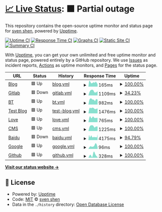 # [📈 Live Status](https://status.svenshen.com): <!--live status--> **🟧 Partial outage**

This repository contains the open-source uptime monitor and status page for [sven shen](https://www.svenshen.com), powered by [Upptime](https://github.com/upptime/upptime).

[![Uptime CI](https://github.com/sven0219/statusPages/workflows/Uptime%20CI/badge.svg)](https://github.com/sven0219/statusPages/actions?query=workflow%3A%22Uptime+CI%22)
[![Response Time CI](https://github.com/sven0219/statusPages/workflows/Response%20Time%20CI/badge.svg)](https://github.com/sven0219/statusPages/actions?query=workflow%3A%22Response+Time+CI%22)
[![Graphs CI](https://github.com/sven0219/statusPages/workflows/Graphs%20CI/badge.svg)](https://github.com/sven0219/statusPages/actions?query=workflow%3A%22Graphs+CI%22)
[![Static Site CI](https://github.com/sven0219/statusPages/workflows/Static%20Site%20CI/badge.svg)](https://github.com/sven0219/statusPages/actions?query=workflow%3A%22Static+Site+CI%22)
[![Summary CI](https://github.com/sven0219/statusPages/workflows/Summary%20CI/badge.svg)](https://github.com/sven0219/statusPages/actions?query=workflow%3A%22Summary+CI%22)

With [Upptime](https://upptime.js.org), you can get your own unlimited and free uptime monitor and status page, powered entirely by a GitHub repository. We use [Issues](https://github.com/sven0219/statusPages/issues) as incident reports, [Actions](https://github.com/sven0219/statusPages/actions) as uptime monitors, and [Pages](https://status.svenshen.com) for the status page.

<!--start: status pages-->
<!-- This summary is generated by Upptime (https://github.com/upptime/upptime) -->
<!-- Do not edit this manually, your changes will be overwritten -->
<!-- prettier-ignore -->
| URL | Status | History | Response Time | Uptime |
| --- | ------ | ------- | ------------- | ------ |
| <img alt="" src="https://icons.duckduckgo.com/ip3/www.svenshen.com.ico" height="13"> [Blog](https://www.svenshen.com) | 🟩 Up | [blog.yml](https://github.com/sven0219/statusPages/commits/HEAD/history/blog.yml) | <details><summary><img alt="Response time graph" src="./graphs/blog/response-time-week.png" height="20"> 165ms</summary><br><a href="https://status.svenshen.com/history/blog"><img alt="Response time 166" src="https://img.shields.io/endpoint?url=https%3A%2F%2Fraw.githubusercontent.com%2Fsven0219%2FstatusPages%2FHEAD%2Fapi%2Fblog%2Fresponse-time.json"></a><br><a href="https://status.svenshen.com/history/blog"><img alt="24-hour response time 97" src="https://img.shields.io/endpoint?url=https%3A%2F%2Fraw.githubusercontent.com%2Fsven0219%2FstatusPages%2FHEAD%2Fapi%2Fblog%2Fresponse-time-day.json"></a><br><a href="https://status.svenshen.com/history/blog"><img alt="7-day response time 165" src="https://img.shields.io/endpoint?url=https%3A%2F%2Fraw.githubusercontent.com%2Fsven0219%2FstatusPages%2FHEAD%2Fapi%2Fblog%2Fresponse-time-week.json"></a><br><a href="https://status.svenshen.com/history/blog"><img alt="30-day response time 166" src="https://img.shields.io/endpoint?url=https%3A%2F%2Fraw.githubusercontent.com%2Fsven0219%2FstatusPages%2FHEAD%2Fapi%2Fblog%2Fresponse-time-month.json"></a><br><a href="https://status.svenshen.com/history/blog"><img alt="1-year response time 166" src="https://img.shields.io/endpoint?url=https%3A%2F%2Fraw.githubusercontent.com%2Fsven0219%2FstatusPages%2FHEAD%2Fapi%2Fblog%2Fresponse-time-year.json"></a></details> | <details><summary><a href="https://status.svenshen.com/history/blog">100.00%</a></summary><a href="https://status.svenshen.com/history/blog"><img alt="All-time uptime 100.00%" src="https://img.shields.io/endpoint?url=https%3A%2F%2Fraw.githubusercontent.com%2Fsven0219%2FstatusPages%2FHEAD%2Fapi%2Fblog%2Fuptime.json"></a><br><a href="https://status.svenshen.com/history/blog"><img alt="24-hour uptime 100.00%" src="https://img.shields.io/endpoint?url=https%3A%2F%2Fraw.githubusercontent.com%2Fsven0219%2FstatusPages%2FHEAD%2Fapi%2Fblog%2Fuptime-day.json"></a><br><a href="https://status.svenshen.com/history/blog"><img alt="7-day uptime 100.00%" src="https://img.shields.io/endpoint?url=https%3A%2F%2Fraw.githubusercontent.com%2Fsven0219%2FstatusPages%2FHEAD%2Fapi%2Fblog%2Fuptime-week.json"></a><br><a href="https://status.svenshen.com/history/blog"><img alt="30-day uptime 100.00%" src="https://img.shields.io/endpoint?url=https%3A%2F%2Fraw.githubusercontent.com%2Fsven0219%2FstatusPages%2FHEAD%2Fapi%2Fblog%2Fuptime-month.json"></a><br><a href="https://status.svenshen.com/history/blog"><img alt="1-year uptime 100.00%" src="https://img.shields.io/endpoint?url=https%3A%2F%2Fraw.githubusercontent.com%2Fsven0219%2FstatusPages%2FHEAD%2Fapi%2Fblog%2Fuptime-year.json"></a></details>
| <img alt="" src="https://icons.duckduckgo.com/ip3/gitlab.bomsven.cn.ico" height="13"> [Gitlab](http://gitlab.bomsven.cn) | 🟥 Down | [gitlab.yml](https://github.com/sven0219/statusPages/commits/HEAD/history/gitlab.yml) | <details><summary><img alt="Response time graph" src="./graphs/gitlab/response-time-week.png" height="20"> 1109ms</summary><br><a href="https://status.svenshen.com/history/gitlab"><img alt="Response time 2216" src="https://img.shields.io/endpoint?url=https%3A%2F%2Fraw.githubusercontent.com%2Fsven0219%2FstatusPages%2FHEAD%2Fapi%2Fgitlab%2Fresponse-time.json"></a><br><a href="https://status.svenshen.com/history/gitlab"><img alt="24-hour response time 0" src="https://img.shields.io/endpoint?url=https%3A%2F%2Fraw.githubusercontent.com%2Fsven0219%2FstatusPages%2FHEAD%2Fapi%2Fgitlab%2Fresponse-time-day.json"></a><br><a href="https://status.svenshen.com/history/gitlab"><img alt="7-day response time 1109" src="https://img.shields.io/endpoint?url=https%3A%2F%2Fraw.githubusercontent.com%2Fsven0219%2FstatusPages%2FHEAD%2Fapi%2Fgitlab%2Fresponse-time-week.json"></a><br><a href="https://status.svenshen.com/history/gitlab"><img alt="30-day response time 2216" src="https://img.shields.io/endpoint?url=https%3A%2F%2Fraw.githubusercontent.com%2Fsven0219%2FstatusPages%2FHEAD%2Fapi%2Fgitlab%2Fresponse-time-month.json"></a><br><a href="https://status.svenshen.com/history/gitlab"><img alt="1-year response time 2216" src="https://img.shields.io/endpoint?url=https%3A%2F%2Fraw.githubusercontent.com%2Fsven0219%2FstatusPages%2FHEAD%2Fapi%2Fgitlab%2Fresponse-time-year.json"></a></details> | <details><summary><a href="https://status.svenshen.com/history/gitlab">34.23%</a></summary><a href="https://status.svenshen.com/history/gitlab"><img alt="All-time uptime 81.29%" src="https://img.shields.io/endpoint?url=https%3A%2F%2Fraw.githubusercontent.com%2Fsven0219%2FstatusPages%2FHEAD%2Fapi%2Fgitlab%2Fuptime.json"></a><br><a href="https://status.svenshen.com/history/gitlab"><img alt="24-hour uptime 0.00%" src="https://img.shields.io/endpoint?url=https%3A%2F%2Fraw.githubusercontent.com%2Fsven0219%2FstatusPages%2FHEAD%2Fapi%2Fgitlab%2Fuptime-day.json"></a><br><a href="https://status.svenshen.com/history/gitlab"><img alt="7-day uptime 34.23%" src="https://img.shields.io/endpoint?url=https%3A%2F%2Fraw.githubusercontent.com%2Fsven0219%2FstatusPages%2FHEAD%2Fapi%2Fgitlab%2Fuptime-week.json"></a><br><a href="https://status.svenshen.com/history/gitlab"><img alt="30-day uptime 81.29%" src="https://img.shields.io/endpoint?url=https%3A%2F%2Fraw.githubusercontent.com%2Fsven0219%2FstatusPages%2FHEAD%2Fapi%2Fgitlab%2Fuptime-month.json"></a><br><a href="https://status.svenshen.com/history/gitlab"><img alt="1-year uptime 81.29%" src="https://img.shields.io/endpoint?url=https%3A%2F%2Fraw.githubusercontent.com%2Fsven0219%2FstatusPages%2FHEAD%2Fapi%2Fgitlab%2Fuptime-year.json"></a></details>
| <img alt="" src="https://icons.duckduckgo.com/ip3/bt.bomsven.cn.ico" height="13"> [BT](http://bt.bomsven.cn) | 🟩 Up | [bt.yml](https://github.com/sven0219/statusPages/commits/HEAD/history/bt.yml) | <details><summary><img alt="Response time graph" src="./graphs/bt/response-time-week.png" height="20"> 982ms</summary><br><a href="https://status.svenshen.com/history/bt"><img alt="Response time 982" src="https://img.shields.io/endpoint?url=https%3A%2F%2Fraw.githubusercontent.com%2Fsven0219%2FstatusPages%2FHEAD%2Fapi%2Fbt%2Fresponse-time.json"></a><br><a href="https://status.svenshen.com/history/bt"><img alt="24-hour response time 943" src="https://img.shields.io/endpoint?url=https%3A%2F%2Fraw.githubusercontent.com%2Fsven0219%2FstatusPages%2FHEAD%2Fapi%2Fbt%2Fresponse-time-day.json"></a><br><a href="https://status.svenshen.com/history/bt"><img alt="7-day response time 982" src="https://img.shields.io/endpoint?url=https%3A%2F%2Fraw.githubusercontent.com%2Fsven0219%2FstatusPages%2FHEAD%2Fapi%2Fbt%2Fresponse-time-week.json"></a><br><a href="https://status.svenshen.com/history/bt"><img alt="30-day response time 982" src="https://img.shields.io/endpoint?url=https%3A%2F%2Fraw.githubusercontent.com%2Fsven0219%2FstatusPages%2FHEAD%2Fapi%2Fbt%2Fresponse-time-month.json"></a><br><a href="https://status.svenshen.com/history/bt"><img alt="1-year response time 982" src="https://img.shields.io/endpoint?url=https%3A%2F%2Fraw.githubusercontent.com%2Fsven0219%2FstatusPages%2FHEAD%2Fapi%2Fbt%2Fresponse-time-year.json"></a></details> | <details><summary><a href="https://status.svenshen.com/history/bt">100.00%</a></summary><a href="https://status.svenshen.com/history/bt"><img alt="All-time uptime 100.00%" src="https://img.shields.io/endpoint?url=https%3A%2F%2Fraw.githubusercontent.com%2Fsven0219%2FstatusPages%2FHEAD%2Fapi%2Fbt%2Fuptime.json"></a><br><a href="https://status.svenshen.com/history/bt"><img alt="24-hour uptime 100.00%" src="https://img.shields.io/endpoint?url=https%3A%2F%2Fraw.githubusercontent.com%2Fsven0219%2FstatusPages%2FHEAD%2Fapi%2Fbt%2Fuptime-day.json"></a><br><a href="https://status.svenshen.com/history/bt"><img alt="7-day uptime 100.00%" src="https://img.shields.io/endpoint?url=https%3A%2F%2Fraw.githubusercontent.com%2Fsven0219%2FstatusPages%2FHEAD%2Fapi%2Fbt%2Fuptime-week.json"></a><br><a href="https://status.svenshen.com/history/bt"><img alt="30-day uptime 100.00%" src="https://img.shields.io/endpoint?url=https%3A%2F%2Fraw.githubusercontent.com%2Fsven0219%2FstatusPages%2FHEAD%2Fapi%2Fbt%2Fuptime-month.json"></a><br><a href="https://status.svenshen.com/history/bt"><img alt="1-year uptime 100.00%" src="https://img.shields.io/endpoint?url=https%3A%2F%2Fraw.githubusercontent.com%2Fsven0219%2FstatusPages%2FHEAD%2Fapi%2Fbt%2Fuptime-year.json"></a></details>
| <img alt="" src="https://icons.duckduckgo.com/ip3/www.bomsven.cn.ico" height="13"> [Test Blog](http://www.bomsven.cn) | 🟩 Up | [test-blog.yml](https://github.com/sven0219/statusPages/commits/HEAD/history/test-blog.yml) | <details><summary><img alt="Response time graph" src="./graphs/test-blog/response-time-week.png" height="20"> 1476ms</summary><br><a href="https://status.svenshen.com/history/test-blog"><img alt="Response time 1476" src="https://img.shields.io/endpoint?url=https%3A%2F%2Fraw.githubusercontent.com%2Fsven0219%2FstatusPages%2FHEAD%2Fapi%2Ftest-blog%2Fresponse-time.json"></a><br><a href="https://status.svenshen.com/history/test-blog"><img alt="24-hour response time 1446" src="https://img.shields.io/endpoint?url=https%3A%2F%2Fraw.githubusercontent.com%2Fsven0219%2FstatusPages%2FHEAD%2Fapi%2Ftest-blog%2Fresponse-time-day.json"></a><br><a href="https://status.svenshen.com/history/test-blog"><img alt="7-day response time 1476" src="https://img.shields.io/endpoint?url=https%3A%2F%2Fraw.githubusercontent.com%2Fsven0219%2FstatusPages%2FHEAD%2Fapi%2Ftest-blog%2Fresponse-time-week.json"></a><br><a href="https://status.svenshen.com/history/test-blog"><img alt="30-day response time 1476" src="https://img.shields.io/endpoint?url=https%3A%2F%2Fraw.githubusercontent.com%2Fsven0219%2FstatusPages%2FHEAD%2Fapi%2Ftest-blog%2Fresponse-time-month.json"></a><br><a href="https://status.svenshen.com/history/test-blog"><img alt="1-year response time 1476" src="https://img.shields.io/endpoint?url=https%3A%2F%2Fraw.githubusercontent.com%2Fsven0219%2FstatusPages%2FHEAD%2Fapi%2Ftest-blog%2Fresponse-time-year.json"></a></details> | <details><summary><a href="https://status.svenshen.com/history/test-blog">100.00%</a></summary><a href="https://status.svenshen.com/history/test-blog"><img alt="All-time uptime 100.00%" src="https://img.shields.io/endpoint?url=https%3A%2F%2Fraw.githubusercontent.com%2Fsven0219%2FstatusPages%2FHEAD%2Fapi%2Ftest-blog%2Fuptime.json"></a><br><a href="https://status.svenshen.com/history/test-blog"><img alt="24-hour uptime 100.00%" src="https://img.shields.io/endpoint?url=https%3A%2F%2Fraw.githubusercontent.com%2Fsven0219%2FstatusPages%2FHEAD%2Fapi%2Ftest-blog%2Fuptime-day.json"></a><br><a href="https://status.svenshen.com/history/test-blog"><img alt="7-day uptime 100.00%" src="https://img.shields.io/endpoint?url=https%3A%2F%2Fraw.githubusercontent.com%2Fsven0219%2FstatusPages%2FHEAD%2Fapi%2Ftest-blog%2Fuptime-week.json"></a><br><a href="https://status.svenshen.com/history/test-blog"><img alt="30-day uptime 100.00%" src="https://img.shields.io/endpoint?url=https%3A%2F%2Fraw.githubusercontent.com%2Fsven0219%2FstatusPages%2FHEAD%2Fapi%2Ftest-blog%2Fuptime-month.json"></a><br><a href="https://status.svenshen.com/history/test-blog"><img alt="1-year uptime 100.00%" src="https://img.shields.io/endpoint?url=https%3A%2F%2Fraw.githubusercontent.com%2Fsven0219%2FstatusPages%2FHEAD%2Fapi%2Ftest-blog%2Fuptime-year.json"></a></details>
| <img alt="" src="https://icons.duckduckgo.com/ip3/love.bomsven.cn.ico" height="13"> [Love](http://love.bomsven.cn) | 🟩 Up | [love.yml](https://github.com/sven0219/statusPages/commits/HEAD/history/love.yml) | <details><summary><img alt="Response time graph" src="./graphs/love/response-time-week.png" height="20"> 765ms</summary><br><a href="https://status.svenshen.com/history/love"><img alt="Response time 765" src="https://img.shields.io/endpoint?url=https%3A%2F%2Fraw.githubusercontent.com%2Fsven0219%2FstatusPages%2FHEAD%2Fapi%2Flove%2Fresponse-time.json"></a><br><a href="https://status.svenshen.com/history/love"><img alt="24-hour response time 711" src="https://img.shields.io/endpoint?url=https%3A%2F%2Fraw.githubusercontent.com%2Fsven0219%2FstatusPages%2FHEAD%2Fapi%2Flove%2Fresponse-time-day.json"></a><br><a href="https://status.svenshen.com/history/love"><img alt="7-day response time 765" src="https://img.shields.io/endpoint?url=https%3A%2F%2Fraw.githubusercontent.com%2Fsven0219%2FstatusPages%2FHEAD%2Fapi%2Flove%2Fresponse-time-week.json"></a><br><a href="https://status.svenshen.com/history/love"><img alt="30-day response time 765" src="https://img.shields.io/endpoint?url=https%3A%2F%2Fraw.githubusercontent.com%2Fsven0219%2FstatusPages%2FHEAD%2Fapi%2Flove%2Fresponse-time-month.json"></a><br><a href="https://status.svenshen.com/history/love"><img alt="1-year response time 765" src="https://img.shields.io/endpoint?url=https%3A%2F%2Fraw.githubusercontent.com%2Fsven0219%2FstatusPages%2FHEAD%2Fapi%2Flove%2Fresponse-time-year.json"></a></details> | <details><summary><a href="https://status.svenshen.com/history/love">100.00%</a></summary><a href="https://status.svenshen.com/history/love"><img alt="All-time uptime 100.00%" src="https://img.shields.io/endpoint?url=https%3A%2F%2Fraw.githubusercontent.com%2Fsven0219%2FstatusPages%2FHEAD%2Fapi%2Flove%2Fuptime.json"></a><br><a href="https://status.svenshen.com/history/love"><img alt="24-hour uptime 100.00%" src="https://img.shields.io/endpoint?url=https%3A%2F%2Fraw.githubusercontent.com%2Fsven0219%2FstatusPages%2FHEAD%2Fapi%2Flove%2Fuptime-day.json"></a><br><a href="https://status.svenshen.com/history/love"><img alt="7-day uptime 100.00%" src="https://img.shields.io/endpoint?url=https%3A%2F%2Fraw.githubusercontent.com%2Fsven0219%2FstatusPages%2FHEAD%2Fapi%2Flove%2Fuptime-week.json"></a><br><a href="https://status.svenshen.com/history/love"><img alt="30-day uptime 100.00%" src="https://img.shields.io/endpoint?url=https%3A%2F%2Fraw.githubusercontent.com%2Fsven0219%2FstatusPages%2FHEAD%2Fapi%2Flove%2Fuptime-month.json"></a><br><a href="https://status.svenshen.com/history/love"><img alt="1-year uptime 100.00%" src="https://img.shields.io/endpoint?url=https%3A%2F%2Fraw.githubusercontent.com%2Fsven0219%2FstatusPages%2FHEAD%2Fapi%2Flove%2Fuptime-year.json"></a></details>
| <img alt="" src="https://icons.duckduckgo.com/ip3/cms.bomsven.cn.ico" height="13"> [CMS](http://cms.bomsven.cn) | 🟩 Up | [cms.yml](https://github.com/sven0219/statusPages/commits/HEAD/history/cms.yml) | <details><summary><img alt="Response time graph" src="./graphs/cms/response-time-week.png" height="20"> 1225ms</summary><br><a href="https://status.svenshen.com/history/cms"><img alt="Response time 1225" src="https://img.shields.io/endpoint?url=https%3A%2F%2Fraw.githubusercontent.com%2Fsven0219%2FstatusPages%2FHEAD%2Fapi%2Fcms%2Fresponse-time.json"></a><br><a href="https://status.svenshen.com/history/cms"><img alt="24-hour response time 1152" src="https://img.shields.io/endpoint?url=https%3A%2F%2Fraw.githubusercontent.com%2Fsven0219%2FstatusPages%2FHEAD%2Fapi%2Fcms%2Fresponse-time-day.json"></a><br><a href="https://status.svenshen.com/history/cms"><img alt="7-day response time 1225" src="https://img.shields.io/endpoint?url=https%3A%2F%2Fraw.githubusercontent.com%2Fsven0219%2FstatusPages%2FHEAD%2Fapi%2Fcms%2Fresponse-time-week.json"></a><br><a href="https://status.svenshen.com/history/cms"><img alt="30-day response time 1225" src="https://img.shields.io/endpoint?url=https%3A%2F%2Fraw.githubusercontent.com%2Fsven0219%2FstatusPages%2FHEAD%2Fapi%2Fcms%2Fresponse-time-month.json"></a><br><a href="https://status.svenshen.com/history/cms"><img alt="1-year response time 1225" src="https://img.shields.io/endpoint?url=https%3A%2F%2Fraw.githubusercontent.com%2Fsven0219%2FstatusPages%2FHEAD%2Fapi%2Fcms%2Fresponse-time-year.json"></a></details> | <details><summary><a href="https://status.svenshen.com/history/cms">100.00%</a></summary><a href="https://status.svenshen.com/history/cms"><img alt="All-time uptime 100.00%" src="https://img.shields.io/endpoint?url=https%3A%2F%2Fraw.githubusercontent.com%2Fsven0219%2FstatusPages%2FHEAD%2Fapi%2Fcms%2Fuptime.json"></a><br><a href="https://status.svenshen.com/history/cms"><img alt="24-hour uptime 100.00%" src="https://img.shields.io/endpoint?url=https%3A%2F%2Fraw.githubusercontent.com%2Fsven0219%2FstatusPages%2FHEAD%2Fapi%2Fcms%2Fuptime-day.json"></a><br><a href="https://status.svenshen.com/history/cms"><img alt="7-day uptime 100.00%" src="https://img.shields.io/endpoint?url=https%3A%2F%2Fraw.githubusercontent.com%2Fsven0219%2FstatusPages%2FHEAD%2Fapi%2Fcms%2Fuptime-week.json"></a><br><a href="https://status.svenshen.com/history/cms"><img alt="30-day uptime 100.00%" src="https://img.shields.io/endpoint?url=https%3A%2F%2Fraw.githubusercontent.com%2Fsven0219%2FstatusPages%2FHEAD%2Fapi%2Fcms%2Fuptime-month.json"></a><br><a href="https://status.svenshen.com/history/cms"><img alt="1-year uptime 100.00%" src="https://img.shields.io/endpoint?url=https%3A%2F%2Fraw.githubusercontent.com%2Fsven0219%2FstatusPages%2FHEAD%2Fapi%2Fcms%2Fuptime-year.json"></a></details>
| <img alt="" src="https://icons.duckduckgo.com/ip3/baidu.com.ico" height="13"> [Baidu](https://baidu.com) | 🟥 Down | [baidu.yml](https://github.com/sven0219/statusPages/commits/HEAD/history/baidu.yml) | <details><summary><img alt="Response time graph" src="./graphs/baidu/response-time-week.png" height="20"> 4175ms</summary><br><a href="https://status.svenshen.com/history/baidu"><img alt="Response time 4175" src="https://img.shields.io/endpoint?url=https%3A%2F%2Fraw.githubusercontent.com%2Fsven0219%2FstatusPages%2FHEAD%2Fapi%2Fbaidu%2Fresponse-time.json"></a><br><a href="https://status.svenshen.com/history/baidu"><img alt="24-hour response time 4865" src="https://img.shields.io/endpoint?url=https%3A%2F%2Fraw.githubusercontent.com%2Fsven0219%2FstatusPages%2FHEAD%2Fapi%2Fbaidu%2Fresponse-time-day.json"></a><br><a href="https://status.svenshen.com/history/baidu"><img alt="7-day response time 4175" src="https://img.shields.io/endpoint?url=https%3A%2F%2Fraw.githubusercontent.com%2Fsven0219%2FstatusPages%2FHEAD%2Fapi%2Fbaidu%2Fresponse-time-week.json"></a><br><a href="https://status.svenshen.com/history/baidu"><img alt="30-day response time 4175" src="https://img.shields.io/endpoint?url=https%3A%2F%2Fraw.githubusercontent.com%2Fsven0219%2FstatusPages%2FHEAD%2Fapi%2Fbaidu%2Fresponse-time-month.json"></a><br><a href="https://status.svenshen.com/history/baidu"><img alt="1-year response time 4175" src="https://img.shields.io/endpoint?url=https%3A%2F%2Fraw.githubusercontent.com%2Fsven0219%2FstatusPages%2FHEAD%2Fapi%2Fbaidu%2Fresponse-time-year.json"></a></details> | <details><summary><a href="https://status.svenshen.com/history/baidu">94.79%</a></summary><a href="https://status.svenshen.com/history/baidu"><img alt="All-time uptime 94.79%" src="https://img.shields.io/endpoint?url=https%3A%2F%2Fraw.githubusercontent.com%2Fsven0219%2FstatusPages%2FHEAD%2Fapi%2Fbaidu%2Fuptime.json"></a><br><a href="https://status.svenshen.com/history/baidu"><img alt="24-hour uptime 89.89%" src="https://img.shields.io/endpoint?url=https%3A%2F%2Fraw.githubusercontent.com%2Fsven0219%2FstatusPages%2FHEAD%2Fapi%2Fbaidu%2Fuptime-day.json"></a><br><a href="https://status.svenshen.com/history/baidu"><img alt="7-day uptime 94.79%" src="https://img.shields.io/endpoint?url=https%3A%2F%2Fraw.githubusercontent.com%2Fsven0219%2FstatusPages%2FHEAD%2Fapi%2Fbaidu%2Fuptime-week.json"></a><br><a href="https://status.svenshen.com/history/baidu"><img alt="30-day uptime 94.79%" src="https://img.shields.io/endpoint?url=https%3A%2F%2Fraw.githubusercontent.com%2Fsven0219%2FstatusPages%2FHEAD%2Fapi%2Fbaidu%2Fuptime-month.json"></a><br><a href="https://status.svenshen.com/history/baidu"><img alt="1-year uptime 94.79%" src="https://img.shields.io/endpoint?url=https%3A%2F%2Fraw.githubusercontent.com%2Fsven0219%2FstatusPages%2FHEAD%2Fapi%2Fbaidu%2Fuptime-year.json"></a></details>
| <img alt="" src="https://icons.duckduckgo.com/ip3/www.google.com.ico" height="13"> [Google](https://www.google.com) | 🟩 Up | [google.yml](https://github.com/sven0219/statusPages/commits/HEAD/history/google.yml) | <details><summary><img alt="Response time graph" src="./graphs/google/response-time-week.png" height="20"> 96ms</summary><br><a href="https://status.svenshen.com/history/google"><img alt="Response time 96" src="https://img.shields.io/endpoint?url=https%3A%2F%2Fraw.githubusercontent.com%2Fsven0219%2FstatusPages%2FHEAD%2Fapi%2Fgoogle%2Fresponse-time.json"></a><br><a href="https://status.svenshen.com/history/google"><img alt="24-hour response time 57" src="https://img.shields.io/endpoint?url=https%3A%2F%2Fraw.githubusercontent.com%2Fsven0219%2FstatusPages%2FHEAD%2Fapi%2Fgoogle%2Fresponse-time-day.json"></a><br><a href="https://status.svenshen.com/history/google"><img alt="7-day response time 96" src="https://img.shields.io/endpoint?url=https%3A%2F%2Fraw.githubusercontent.com%2Fsven0219%2FstatusPages%2FHEAD%2Fapi%2Fgoogle%2Fresponse-time-week.json"></a><br><a href="https://status.svenshen.com/history/google"><img alt="30-day response time 96" src="https://img.shields.io/endpoint?url=https%3A%2F%2Fraw.githubusercontent.com%2Fsven0219%2FstatusPages%2FHEAD%2Fapi%2Fgoogle%2Fresponse-time-month.json"></a><br><a href="https://status.svenshen.com/history/google"><img alt="1-year response time 96" src="https://img.shields.io/endpoint?url=https%3A%2F%2Fraw.githubusercontent.com%2Fsven0219%2FstatusPages%2FHEAD%2Fapi%2Fgoogle%2Fresponse-time-year.json"></a></details> | <details><summary><a href="https://status.svenshen.com/history/google">100.00%</a></summary><a href="https://status.svenshen.com/history/google"><img alt="All-time uptime 100.00%" src="https://img.shields.io/endpoint?url=https%3A%2F%2Fraw.githubusercontent.com%2Fsven0219%2FstatusPages%2FHEAD%2Fapi%2Fgoogle%2Fuptime.json"></a><br><a href="https://status.svenshen.com/history/google"><img alt="24-hour uptime 100.00%" src="https://img.shields.io/endpoint?url=https%3A%2F%2Fraw.githubusercontent.com%2Fsven0219%2FstatusPages%2FHEAD%2Fapi%2Fgoogle%2Fuptime-day.json"></a><br><a href="https://status.svenshen.com/history/google"><img alt="7-day uptime 100.00%" src="https://img.shields.io/endpoint?url=https%3A%2F%2Fraw.githubusercontent.com%2Fsven0219%2FstatusPages%2FHEAD%2Fapi%2Fgoogle%2Fuptime-week.json"></a><br><a href="https://status.svenshen.com/history/google"><img alt="30-day uptime 100.00%" src="https://img.shields.io/endpoint?url=https%3A%2F%2Fraw.githubusercontent.com%2Fsven0219%2FstatusPages%2FHEAD%2Fapi%2Fgoogle%2Fuptime-month.json"></a><br><a href="https://status.svenshen.com/history/google"><img alt="1-year uptime 100.00%" src="https://img.shields.io/endpoint?url=https%3A%2F%2Fraw.githubusercontent.com%2Fsven0219%2FstatusPages%2FHEAD%2Fapi%2Fgoogle%2Fuptime-year.json"></a></details>
| <img alt="" src="https://icons.duckduckgo.com/ip3/www.github.com.ico" height="13"> [Github](https://www.github.com) | 🟩 Up | [github.yml](https://github.com/sven0219/statusPages/commits/HEAD/history/github.yml) | <details><summary><img alt="Response time graph" src="./graphs/github/response-time-week.png" height="20"> 328ms</summary><br><a href="https://status.svenshen.com/history/github"><img alt="Response time 328" src="https://img.shields.io/endpoint?url=https%3A%2F%2Fraw.githubusercontent.com%2Fsven0219%2FstatusPages%2FHEAD%2Fapi%2Fgithub%2Fresponse-time.json"></a><br><a href="https://status.svenshen.com/history/github"><img alt="24-hour response time 67" src="https://img.shields.io/endpoint?url=https%3A%2F%2Fraw.githubusercontent.com%2Fsven0219%2FstatusPages%2FHEAD%2Fapi%2Fgithub%2Fresponse-time-day.json"></a><br><a href="https://status.svenshen.com/history/github"><img alt="7-day response time 328" src="https://img.shields.io/endpoint?url=https%3A%2F%2Fraw.githubusercontent.com%2Fsven0219%2FstatusPages%2FHEAD%2Fapi%2Fgithub%2Fresponse-time-week.json"></a><br><a href="https://status.svenshen.com/history/github"><img alt="30-day response time 328" src="https://img.shields.io/endpoint?url=https%3A%2F%2Fraw.githubusercontent.com%2Fsven0219%2FstatusPages%2FHEAD%2Fapi%2Fgithub%2Fresponse-time-month.json"></a><br><a href="https://status.svenshen.com/history/github"><img alt="1-year response time 328" src="https://img.shields.io/endpoint?url=https%3A%2F%2Fraw.githubusercontent.com%2Fsven0219%2FstatusPages%2FHEAD%2Fapi%2Fgithub%2Fresponse-time-year.json"></a></details> | <details><summary><a href="https://status.svenshen.com/history/github">100.00%</a></summary><a href="https://status.svenshen.com/history/github"><img alt="All-time uptime 100.00%" src="https://img.shields.io/endpoint?url=https%3A%2F%2Fraw.githubusercontent.com%2Fsven0219%2FstatusPages%2FHEAD%2Fapi%2Fgithub%2Fuptime.json"></a><br><a href="https://status.svenshen.com/history/github"><img alt="24-hour uptime 100.00%" src="https://img.shields.io/endpoint?url=https%3A%2F%2Fraw.githubusercontent.com%2Fsven0219%2FstatusPages%2FHEAD%2Fapi%2Fgithub%2Fuptime-day.json"></a><br><a href="https://status.svenshen.com/history/github"><img alt="7-day uptime 100.00%" src="https://img.shields.io/endpoint?url=https%3A%2F%2Fraw.githubusercontent.com%2Fsven0219%2FstatusPages%2FHEAD%2Fapi%2Fgithub%2Fuptime-week.json"></a><br><a href="https://status.svenshen.com/history/github"><img alt="30-day uptime 100.00%" src="https://img.shields.io/endpoint?url=https%3A%2F%2Fraw.githubusercontent.com%2Fsven0219%2FstatusPages%2FHEAD%2Fapi%2Fgithub%2Fuptime-month.json"></a><br><a href="https://status.svenshen.com/history/github"><img alt="1-year uptime 100.00%" src="https://img.shields.io/endpoint?url=https%3A%2F%2Fraw.githubusercontent.com%2Fsven0219%2FstatusPages%2FHEAD%2Fapi%2Fgithub%2Fuptime-year.json"></a></details>

<!--end: status pages-->

[**Visit our status website →**](https://status.svenshen.com)

## 📄 License

- Powered by: [Upptime](https://github.com/upptime/upptime)
- Code: [MIT](./LICENSE) © [sven shen](https://www.svenshen.com)
- Data in the `./history` directory: [Open Database License](https://opendatacommons.org/licenses/odbl/1-0/)
